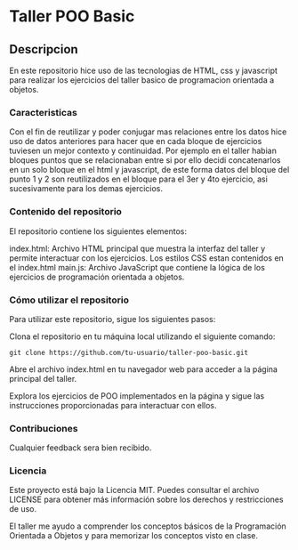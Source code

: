 # Taller POO Basic

## Descripcion
En este repositorio hice uso de las tecnologias de HTML, css y javascript para realizar los ejercicios del taller basico de programacion orientada a objetos.

### Caracteristicas
Con el fin de reutilizar y poder conjugar mas relaciones entre los datos hice uso de datos anteriores para hacer que en cada bloque de ejercicios tuviesen un mejor contexto y continuidad.
Por ejemplo en el taller habian bloques puntos que se relacionaban entre si por ello decidi concatenarlos en un solo bloque en el html y javascript, de este forma datos del bloque del punto 1 y 2 son reutilizados en el bloque para el 3er y 4to ejercicio, asi sucesivamente para los demas ejercicios.

### Contenido del repositorio
El repositorio contiene los siguientes elementos:

index.html: Archivo HTML principal que muestra la interfaz del taller y permite interactuar con los ejercicios. Los estilos CSS estan contenidos en el index.html
main.js: Archivo JavaScript que contiene la lógica de los ejercicios de programación orientada a objetos.

### Cómo utilizar el repositorio
Para utilizar este repositorio, sigue los siguientes pasos:

Clona el repositorio en tu máquina local utilizando el siguiente comando:

`git clone https://github.com/tu-usuario/taller-poo-basic.git`

Abre el archivo index.html en tu navegador web para acceder a la página principal del taller.

Explora los ejercicios de POO implementados en la página y sigue las instrucciones proporcionadas para interactuar con ellos.

### Contribuciones
Cualquier feedback sera bien recibido.

### Licencia
Este proyecto está bajo la Licencia MIT. Puedes consultar el archivo LICENSE para obtener más información sobre los derechos y restricciones de uso.

El taller me ayudo a comprender los conceptos básicos de la Programación Orientada a Objetos y para memorizar los conceptos visto en clase.
